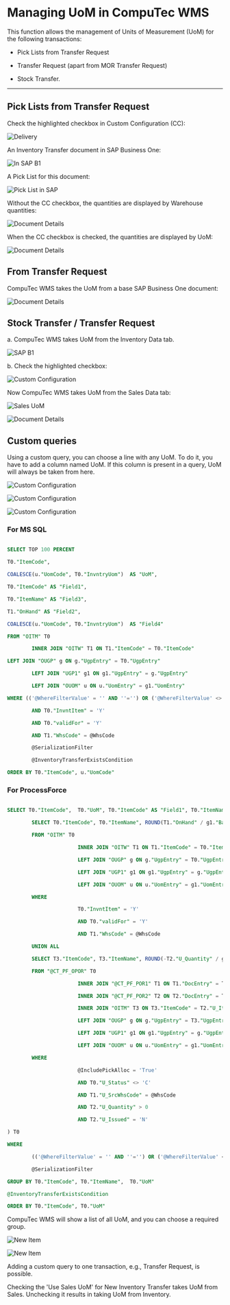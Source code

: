 # Managing UoM in CompuTec WMS

This function allows the management of Units of Measurement (UoM) for the following transactions:

- Pick Lists from Transfer Request

- Transfer Request (apart from MOR Transfer Request)

- Stock Transfer.

---

## Pick Lists from Transfer Request

Check the highlighted checkbox in Custom Configuration (CC):

![Delivery](./media/cc-delivery-uom.webp)

An Inventory Transfer document in SAP Business One:

![In SAP B1](./media/document-in-sap.webp)

A Pick List for this document:

![Pick List in SAP](./media/pick-list-in-sap.webp)

Without the CC checkbox, the quantities are displayed by Warehouse quantities:

![Document Details](./media/without-checkbox.webp)

When the CC checkbox is checked, the quantities are displayed by UoM:

![Document Details](./media/with-checkbox.webp)

## From Transfer Request

CompuTec WMS takes the UoM from a base SAP Business One document:

![Document Details](./media/from-transfer-request-uom.webp)

## Stock Transfer / Transfer Request

a. CompuTec WMS takes UoM from the Inventory Data tab.

![SAP B1](./media/uom-inventory.webp)

b. Check the highlighted checkbox:

![Custom Configuration](./media/cc-stock-transfer-uom.webp)

Now CompuTec WMS takes UoM from the Sales Data tab:

![Sales UoM](./media/sales-uom.webp)

![Document Details](./media/sales-uom-wms.webp)

## Custom queries

Using a custom query, you can choose a line with any UoM. To do it, you have to add a column named UoM. If this column is present in a query, UoM will always be taken from here.

![Custom Configuration](./media/cc-query-manager.webp)

![Custom Configuration](./media/cc-query-manager-2.webp)

![Custom Configuration](./media/cc-query-manager-3.webp)

### For MS SQL

```sql

SELECT TOP 100 PERCENT

T0."ItemCode",

COALESCE(u."UomCode", T0."InvntryUom")  AS "UoM",

T0."ItemCode" AS "Field1",

T0."ItemName" AS "Field3",

T1."OnHand" AS "Field2",

COALESCE(u."UomCode", T0."InvntryUom")  AS "Field4"

FROM "OITM" T0

        INNER JOIN "OITW" T1 ON T1."ItemCode" = T0."ItemCode"

LEFT JOIN "OUGP" g ON g."UgpEntry" = T0."UgpEntry"

        LEFT JOIN "UGP1" g1 ON g1."UgpEntry" = g."UgpEntry"

        LEFT JOIN "OUOM" u ON u."UomEntry" = g1."UomEntry"

WHERE (('@WhereFilterValue' = '' AND ''='') OR ('@WhereFilterValue' <> '' AND (@WhereFilterQuery) ))

        AND T0."InvntItem" = 'Y'

        AND T0."validFor" = 'Y'

        AND T1."WhsCode" = @WhsCode

        @SerializationFilter

        @InventoryTransferExistsCondition

ORDER BY T0."ItemCode", u."UomCode"

```

### For ProcessForce

```sql

SELECT T0."ItemCode",  T0."UoM", T0."ItemCode" AS "Field1", T0."ItemName" AS "Field3", SUM(T0."Qty") AS "Field2", T0."UoM" AS "Field4" FROM (

        SELECT T0."ItemCode", T0."ItemName", ROUND(T1."OnHand" / g1."BaseQty", 3)  AS "Qty", COALESCE(u."UomCode", T0."InvntryUom") as "UoM", T0."U_CTSRSerialization", 'True' AS "ShowAllUoM"

        FROM "OITM" T0

                       INNER JOIN "OITW" T1 ON T1."ItemCode" = T0."ItemCode"

                       LEFT JOIN "OUGP" g ON g."UgpEntry" = T0."UgpEntry"

                       LEFT JOIN "UGP1" g1 ON g1."UgpEntry" = g."UgpEntry"

                       LEFT JOIN "OUOM" u ON u."UomEntry" = g1."UomEntry"

        WHERE

                       T0."InvntItem" = 'Y'

                       AND T0."validFor" = 'Y'

                       AND T1."WhsCode" = @WhsCode

        UNION ALL

        SELECT T3."ItemCode", T3."ItemName", ROUND(-T2."U_Quantity" / g1."BaseQty", 3) AS "Qty", COALESCE(u."UomCode", T3."InvntryUom") AS "UoM", T3."U_CTSRSerialization", 'True' AS "ShowAllUoM"

        FROM "@CT_PF_OPOR" T0

                       INNER JOIN "@CT_PF_POR1" T1 ON T1."DocEntry" = T0."DocEntry"

                       INNER JOIN "@CT_PF_POR2" T2 ON T2."DocEntry" = T0."DocEntry" AND T2."U_ReqItmLn" = T1."LineId"

                       INNER JOIN "OITM" T3 ON T3."ItemCode" = T2."U_ItemCode"

                       LEFT JOIN "OUGP" g ON g."UgpEntry" = T3."UgpEntry"

                       LEFT JOIN "UGP1" g1 ON g1."UgpEntry" = g."UgpEntry"

                       LEFT JOIN "OUOM" u ON u."UomEntry" = g1."UomEntry"

        WHERE

                       @IncludePickAlloc = 'True'

                       AND T0."U_Status" <> 'C'

                       AND T1."U_SrcWhsCode" = @WhsCode

                       AND T2."U_Quantity" > 0

                       AND T2."U_Issued" = 'N'

) T0

WHERE

        (('@WhereFilterValue' = '' AND ''='') OR ('@WhereFilterValue' <> '' AND (@WhereFilterQuery) ))

        @SerializationFilter

GROUP BY T0."ItemCode", T0."ItemName",  T0."UoM"

@InventoryTransferExistsCondition

ORDER BY T0."ItemCode", T0."UoM"


```

CompuTec WMS will show a list of all UoM, and you can choose a required group.

![New Item](./media/cc-query-manager-result.webp)

![New Item](./media/cc-query-manager-result-2.webp)

Adding a custom query to one transaction, e.g., Transfer Request, is possible.

Checking the 'Use Sales UoM' for New Inventory Transfer takes UoM from Sales. Unchecking it results in taking UoM from Inventory.
